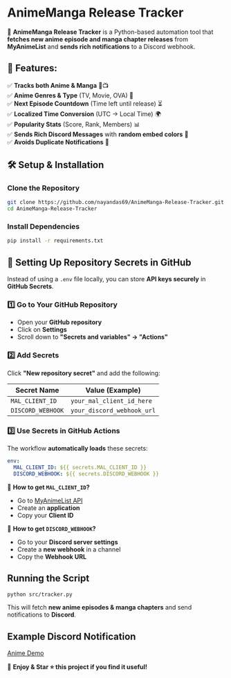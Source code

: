 # **AnimeManga Release Tracker**  

🫠 **AnimeManga Release Tracker** is a Python-based automation tool that **fetches new anime episode and manga chapter releases** from **MyAnimeList** and **sends rich notifications** to a Discord webhook.  

## 🔹 **Features:**  
✅ **Tracks both Anime & Manga** 📖📺  
✅ **Anime Genres & Type** (TV, Movie, OVA) 📌  
✅ **Next Episode Countdown** (Time left until release) ⏳  
✅ **Localized Time Conversion** (UTC → Local Time) 🌍  
✅ **Popularity Stats** (Score, Rank, Members) 📊  
✅ **Sends Rich Discord Messages** with **random embed colors** 🎨  
✅ **Avoids Duplicate Notifications** 🚀  


## 🛠 **Setup & Installation**  

### **Clone the Repository**
```bash
git clone https://github.com/nayandas69/AnimeManga-Release-Tracker.git
cd AnimeManga-Release-Tracker
```

### **Install Dependencies**
```bash
pip install -r requirements.txt
```


## 🔐 **Setting Up Repository Secrets in GitHub**  

Instead of using a `.env` file locally, you can store **API keys securely** in **GitHub Secrets**.  

### **1️⃣ Go to Your GitHub Repository**  
- Open your **GitHub repository**  
- Click on **Settings**  
- Scroll down to **"Secrets and variables" → "Actions"**  

### **2️⃣ Add Secrets**  
Click **"New repository secret"** and add the following:  

| Secret Name          | Value (Example)             |
|----------------------|----------------------------|
| `MAL_CLIENT_ID`     | `your_mal_client_id_here`  |
| `DISCORD_WEBHOOK`   | `your_discord_webhook_url` |

### **3️⃣ Use Secrets in GitHub Actions**  
The workflow **automatically loads** these secrets:  
```yaml
env:
  MAL_CLIENT_ID: ${{ secrets.MAL_CLIENT_ID }}
  DISCORD_WEBHOOK: ${{ secrets.DISCORD_WEBHOOK }}
```

🔹 **How to get `MAL_CLIENT_ID`?**  
- Go to [MyAnimeList API](https://myanimelist.net/apiconfig)  
- Create an **application**  
- Copy your **Client ID**  

🔹 **How to get `DISCORD_WEBHOOK`?**  
- Go to your **Discord server settings**  
- Create a **new webhook** in a channel  
- Copy the **Webhook URL**  


## **Running the Script**  
```bash
python src/tracker.py
```
This will fetch **new anime episodes & manga chapters** and send notifications to **Discord**.  


## **Example Discord Notification**

[Anime Demo](img/anime_demo.png)

💖 **Enjoy & Star ⭐ this project if you find it useful!**